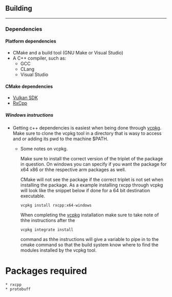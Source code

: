Building
---
----
### Dependencies

#### Platform dependencies
* CMake and a build tool (GNU Make or Visual Studio)
* A C++ compiler, such as: 
  * GCC
  * CLang
  * Visual Studio


#### CMake dependencies
* [Vulkan SDK](https://vulkan.lunarg.com/sdk/home)
* [RxCpp](https://github.com/ReactiveX/RxCpp)


##### Windows instructions
* Getting c++ dependencies is easiest when being done through 
[vcpkg](https://github.com/Microsoft/vcpkg). Make sure to clone the vcpkg
tool in a directory that is wasy to access and or adding its pwd to the machine
 $PATH.
  * Some notes on vcpkg.

    Make sure to install the correct version of the triplet of the package in question. 
    On windows you can specify if you want the package for x64 x86 or thhe respective 
    arm packages as well.
    
    
    CMake will not see the package if the correct triplet is not set when installing the package. 
    As a example installing rxcpp through vcpkg will look like the snippet below if done for a 64 
    bit destination executable. 
    ```
    vcpkg install rxcpp:x64-windows
    ```

    When completing the [vcpkg](https://github.com/Microsoft/vcpkg) installation make sure
     to take note of thhe instructions after the
    ```
    vcpkg integrate install
    ```
    command as thhe instructions will give a variable to pipe in to the cmake command so that 
    the build system know where to find the modules installed by the vcpkg tool.

# Packages required

    * rxcpp
    * protobuff